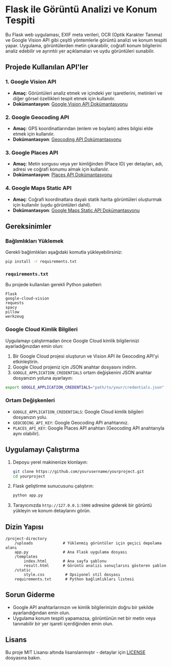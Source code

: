 # Flask ile Görüntü Analizi ve Konum Tespiti

Bu Flask web uygulaması, EXIF meta verileri, OCR (Optik Karakter Tanıma) ve Google Vision API gibi çeşitli yöntemlerle görüntü analizi ve konum tespiti yapar. Uygulama, görüntülerden metin çıkarabilir, coğrafi konum bilgilerini analiz edebilir ve ayrıntılı yer açıklamaları ve uydu görüntüleri sunabilir.

## Projede Kullanılan API'ler

### 1. Google Vision API
- **Amaç**: Görüntüleri analiz etmek ve içindeki yer işaretlerini, metinleri ve diğer görsel özellikleri tespit etmek için kullanılır.
- **Dokümantasyon**: [Google Vision API Dokümantasyonu](https://cloud.google.com/vision/docs)

### 2. Google Geocoding API
- **Amaç**: GPS koordinatlarından (enlem ve boylam) adres bilgisi elde etmek için kullanılır.
- **Dokümantasyon**: [Geocoding API Dokümantasyonu](https://developers.google.com/maps/documentation/geocoding/start)

### 3. Google Places API
- **Amaç**: Metin sorgusu veya yer kimliğinden (Place ID) yer detayları, adı, adresi ve coğrafi konumu almak için kullanılır.
- **Dokümantasyon**: [Places API Dokümantasyonu](https://developers.google.com/maps/documentation/places/web-service/overview)

### 4. Google Maps Static API
- **Amaç**: Coğrafi koordinatlara dayalı statik harita görüntüleri oluşturmak için kullanılır (uydu görüntüleri dahil).
- **Dokümantasyon**: [Google Maps Static API Dokümantasyonu](https://developers.google.com/maps/documentation/static-maps)

## Gereksinimler

### Bağlımlıkları Yüklemek
Gerekli bağlımlıkları aşağıdaki komutla yükleyebilirsiniz:

```bash
pip install -r requirements.txt
```

### `requirements.txt`

Bu projede kullanılan gerekli Python paketleri:

```
Flask
google-cloud-vision
requests
spacy
pillow
werkzeug
```

### Google Cloud Kimlik Bilgileri
Uygulamayı çalıştırmadan önce Google Cloud kimlik bilgilerinizi ayarladığınızdan emin olun:
1. Bir Google Cloud projesi oluşturun ve Vision API ile Geocoding API'yi etkinleştirin.
2. Google Cloud projeniz için JSON anahtar dosyasını indirin.
3. `GOOGLE_APPLICATION_CREDENTIALS` ortam değişkenini JSON anahtar dosyanızın yoluna ayarlayın:

```bash
export GOOGLE_APPLICATION_CREDENTIALS="path/to/your/credentials.json"
```

### Ortam Değişkenleri
- `GOOGLE_APPLICATION_CREDENTIALS`: Google Cloud kimlik bilgileri dosyanızın yolu.
- `GEOCODING_API_KEY`: Google Geocoding API anahtarınız.
- `PLACES_API_KEY`: Google Places API anahtarı (Geocoding API anahtarıyla aynı olabilir).

## Uygulamayı Çalıştırma
1. Depoyu yerel makinenize klonlayın:
   ```bash
   git clone https://github.com/yourusername/yourproject.git
   cd yourproject
   ```
2. Flask geliştirme sunucusunu çalıştırın:
   ```bash
   python app.py
   ```
3. Tarayıcınızda `http://127.0.0.1:5000` adresine giderek bir görüntü yükleyin ve konum detaylarını görün.

## Dizin Yapısı
```
/project-directory
    /uploads             # Yüklenmiş görüntüler için geçici depolama alanı
    app.py               # Ana Flask uygulama dosyası
    /templates
        index.html       # Ana sayfa şablonu
        result.html      # Görüntü analizi sonuçlarını gösteren şablon
    /static
        style.css         # Opsiyonel stil dosyası
    requirements.txt      # Python bağlımlıkları listesi
```

## Sorun Giderme
- Google API anahtarlarınızın ve kimlik bilgilerinizin doğru bir şekilde ayarlandığından emin olun.
- Uygulama konum tespiti yapamazsa, görüntünün net bir metin veya tanınabilir bir yer işareti içerdiğinden emin olun.

## Lisans
Bu proje MIT Lisansı altında lisanslanmıştır - detaylar için [LICENSE](LICENSE) dosyasına bakın.

